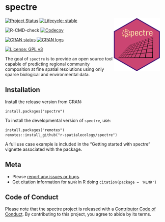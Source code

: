 <!-- README.md is generated from README.Rmd. Please edit that file -->

spectre
=======

<img src="man/figures/spectre.png" align="right" width="150" />

<!-- badges: start -->

[![Project
Status](https://www.repostatus.org/badges/latest/active.svg)](https://www.repostatus.org/#active)
[![Lifecycle:
stable](https://img.shields.io/badge/lifecycle-stable-brightgreen.svg)](https://lifecycle.r-lib.org/articles/stages.html#stable)

![R-CMD-check](https://github.com/r-spatialecology/spectre/workflows/R-CMD-check/badge.svg)
[![Codecov](https://codecov.io/gh/r-spatialecology/spectre/branch/main/graph/badge.svg)](https://codecov.io/gh/r-spatialecology/spectre?branch=main)

[![CRAN
status](https://www.r-pkg.org/badges/version/spectre)](https://CRAN.R-project.org/package=spectre)
[![CRAN
logs](http://cranlogs.r-pkg.org/badges/grand-total/spectre)](http://cran.rstudio.com/web/packages/spectre/index.html)

[![License: GPL
v3](https://img.shields.io/badge/License-GPLv3-blue.svg)](https://www.gnu.org/licenses/gpl-3.0)
<!-- badges: end -->

The goal of `spectre` is to provide an open source tool capable of
predicting regional community composition at fine spatial resolutions
using only sparse biological and environmental data.

Installation
------------

Install the release version from CRAN:

    install.packages("spectre")

To install the developmental version of `spectre`, use:

    install.packages("remotes")
    remotes::install_github("r-spatialecology/spectre")

A full use case example is included in the “Getting started with
spectre” vignette associated with the package.

Meta
----

-   Please [report any issues or
    bugs](https://github.com/r-spatialecology/spectre/issues/new).
-   Get citation information for `NLMR` in R doing
    `citation(package = 'NLMR')`

Code of Conduct
---------------

Please note that the spectre project is released with a [Contributor
Code of
Conduct](https://contributor-covenant.org/version/2/0/CODE_OF_CONDUCT.html).
By contributing to this project, you agree to abide by its terms.
